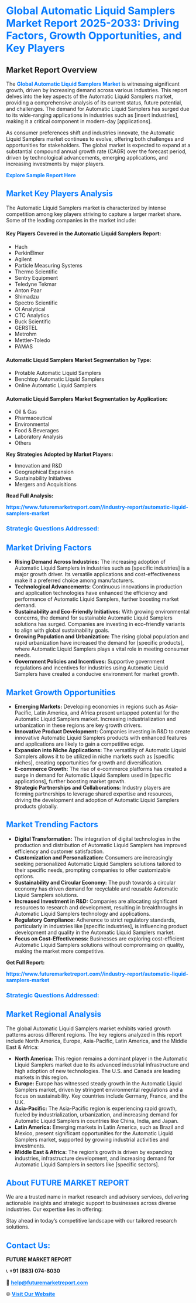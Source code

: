 <h1 style="color: #007BFF;">Global Automatic Liquid Samplers Market Report 2025-2033: Driving Factors, Growth Opportunities, and Key Players</h1>

<section id="overview">
<h2>Market Report Overview</h2>
<p>The <a href="https://www.futuremarketreport.com//industry-report/automatic-liquid-samplers-market" style="color: #007BFF; text-decoration: none;"><strong>Global Automatic Liquid Samplers Market</strong></a> is witnessing significant growth, driven by increasing demand across various industries. This report delves into the key aspects of the Automatic Liquid Samplers market, providing a comprehensive analysis of its current status, future potential, and challenges. The demand for Automatic Liquid Samplers has surged due to its wide-ranging applications in industries such as [insert industries], making it a critical component in modern-day [applications].</p>
<p>As consumer preferences shift and industries innovate, the Automatic Liquid Samplers market continues to evolve, offering both challenges and opportunities for stakeholders. The global market is expected to expand at a substantial compound annual growth rate (CAGR) over the forecast period, driven by technological advancements, emerging applications, and increasing investments by major players.</p>
</section>

<section id="overview">
<p><a href="https://www.futuremarketreport.com//request-sample/reportId=90132" style="color: #007BFF; text-decoration: none;"><strong>Explore Sample Report Here</strong></a></p>
</section>

<section id="key-players">
<h2 style="color: #007BFF;">Market Key Players Analysis</h2>
<p>The Automatic Liquid Samplers market is characterized by intense competition among key players striving to capture a larger market share. Some of the leading companies in the market include:</p>
<h4>Key Players Covered in the Automatic Liquid Samplers Report:</h4>
<ul><li>Hach</li><li>PerkinElmer</li><li>Agilent</li><li>Particle Measuring Systems</li><li>Thermo Scientific</li><li>Sentry Equipment</li><li>Teledyne Tekmar</li><li>Anton Paar</li><li>Shimadzu</li><li>Spectro Scientific</li><li>OI Analytical</li><li>CTC Analytics</li><li>Buck Scientific</li><li>GERSTEL</li><li>Metrohm</li><li>Mettler-Toledo</li><li>PAMAS</li></ul>
<h4>Automatic Liquid Samplers Market Segmentation by Type:</h4>
<ul><li>Protable Automatic Liquid Samplers</li><li>Benchtop Automatic Liquid Samplers</li><li>Online Automatic Liquid Samplers</li></ul>

<h4>Automatic Liquid Samplers Market Segmentation by Application:</h4>
<ul><li>Oil &amp; Gas</li><li>Pharmaceutical</li><li>Environmental</li><li>Food &amp; Beverages</li><li>Laboratory Analysis</li><li>Others</li></ul>
<p><strong>Key Strategies Adopted by Market Players:</strong></p>
<ul>
<li>Innovation and R&D</li>
<li>Geographical Expansion</li>
<li>Sustainability Initiatives</li>
<li>Mergers and Acquisitions</li>
</ul>
</section>

<section>
<p><strong>Read Full Analysis: </strong></p><a href="https://www.futuremarketreport.com//industry-report/automatic-liquid-samplers-market" style="color: #007BFF; text-decoration: none;"><strong>https://www.futuremarketreport.com//industry-report/automatic-liquid-samplers-market</strong></a>
<h3 style="color: #007BFF;">Strategic Questions Addressed:</h3>
</section>

<section id="driving-factors">
<h2 style="color: #007BFF;">Market Driving Factors</h2>
<ul>
<li><strong>Rising Demand Across Industries:</strong> The increasing adoption of Automatic Liquid Samplers in industries such as [specific industries] is a major growth driver. Its versatile applications and cost-effectiveness make it a preferred choice among manufacturers.</li>
<li><strong>Technological Advancements:</strong> Continuous innovations in production and application technologies have enhanced the efficiency and performance of Automatic Liquid Samplers, further boosting market demand.</li>
<li><strong>Sustainability and Eco-Friendly Initiatives:</strong> With growing environmental concerns, the demand for sustainable Automatic Liquid Samplers solutions has surged. Companies are investing in eco-friendly variants to align with global sustainability goals.</li>
<li><strong>Growing Population and Urbanization:</strong> The rising global population and rapid urbanization have increased the demand for [specific products], where Automatic Liquid Samplers plays a vital role in meeting consumer needs.</li>
<li><strong>Government Policies and Incentives:</strong> Supportive government regulations and incentives for industries using Automatic Liquid Samplers have created a conducive environment for market growth.</li>
</ul>
</section>

<section id="growth-opportunities">
<h2 style="color: #007BFF;">Market Growth Opportunities</h2>
<ul>
<li><strong>Emerging Markets:</strong> Developing economies in regions such as Asia-Pacific, Latin America, and Africa present untapped potential for the Automatic Liquid Samplers market. Increasing industrialization and urbanization in these regions are key growth drivers.</li>
<li><strong>Innovative Product Development:</strong> Companies investing in R&D to create innovative Automatic Liquid Samplers products with enhanced features and applications are likely to gain a competitive edge.</li>
<li><strong>Expansion into Niche Applications:</strong> The versatility of Automatic Liquid Samplers allows it to be utilized in niche markets such as [specific niches], creating opportunities for growth and diversification.</li>
<li><strong>E-commerce Growth:</strong> The rise of e-commerce platforms has created a surge in demand for Automatic Liquid Samplers used in [specific applications], further boosting market growth.</li>
<li><strong>Strategic Partnerships and Collaborations:</strong> Industry players are forming partnerships to leverage shared expertise and resources, driving the development and adoption of Automatic Liquid Samplers products globally.</li>
</ul>
</section>

<section id="trending-factors">
<h2 style="color: #007BFF;">Market Trending Factors</h2>
<ul>
<li><strong>Digital Transformation:</strong> The integration of digital technologies in the production and distribution of Automatic Liquid Samplers has improved efficiency and customer satisfaction.</li>
<li><strong>Customization and Personalization:</strong> Consumers are increasingly seeking personalized Automatic Liquid Samplers solutions tailored to their specific needs, prompting companies to offer customizable options.</li>
<li><strong>Sustainability and Circular Economy:</strong> The push towards a circular economy has driven demand for recyclable and reusable Automatic Liquid Samplers solutions.</li>
<li><strong>Increased Investment in R&D:</strong> Companies are allocating significant resources to research and development, resulting in breakthroughs in Automatic Liquid Samplers technology and applications.</li>
<li><strong>Regulatory Compliance:</strong> Adherence to strict regulatory standards, particularly in industries like [specific industries], is influencing product development and quality in the Automatic Liquid Samplers market.</li>
<li><strong>Focus on Cost-Effectiveness:</strong> Businesses are exploring cost-efficient Automatic Liquid Samplers solutions without compromising on quality, making the market more competitive.</li>
</ul>
</section>

<section>
<p><strong>Get Full Report: </strong></p><a href="https://www.futuremarketreport.com//industry-report/automatic-liquid-samplers-market" style="color: #007BFF; text-decoration: none;"><strong>https://www.futuremarketreport.com//industry-report/automatic-liquid-samplers-market</strong></a>
<h3 style="color: #007BFF;">Strategic Questions Addressed:</h3>
</section>


<section id="regional-analysis">
<h2 style="color: #007BFF;">Market Regional Analysis</h2>
<p>The global Automatic Liquid Samplers market exhibits varied growth patterns across different regions. The key regions analyzed in this report include North America, Europe, Asia-Pacific, Latin America, and the Middle East & Africa:</p>
<ul>
<li><strong>North America:</strong> This region remains a dominant player in the Automatic Liquid Samplers market due to its advanced industrial infrastructure and high adoption of new technologies. The U.S. and Canada are leading markets in this region.</li>
<li><strong>Europe:</strong> Europe has witnessed steady growth in the Automatic Liquid Samplers market, driven by stringent environmental regulations and a focus on sustainability. Key countries include Germany, France, and the U.K.</li>
<li><strong>Asia-Pacific:</strong> The Asia-Pacific region is experiencing rapid growth, fueled by industrialization, urbanization, and increasing demand for Automatic Liquid Samplers in countries like China, India, and Japan.</li>
<li><strong>Latin America:</strong> Emerging markets in Latin America, such as Brazil and Mexico, present significant opportunities for the Automatic Liquid Samplers market, supported by growing industrial activities and investments.</li>
<li><strong>Middle East & Africa:</strong> The region’s growth is driven by expanding industries, infrastructure development, and increasing demand for Automatic Liquid Samplers in sectors like [specific sectors].</li>
</ul>
</section>

<footer>
<h2 style="color: #007BFF;">About FUTURE MARKET REPORT</h2>
<p>We are a trusted name in market research and advisory services, delivering actionable insights and strategic support to businesses across diverse industries. Our expertise lies in offering:</p>

<p>Stay ahead in today’s competitive landscape with our tailored research solutions.</p>

<h2 style="color: #007BFF;">Contact Us:</h2>
<p><strong>FUTURE MARKET REPORT</strong></p>
<p>📞 <strong>+91 (883) 074-8030</strong></p>
<p>📧 <strong><a href="mailto:help@futuremarketreport.com" style="color: #007BFF;">help@futuremarketreport.com</a></strong></p>
<p>🌐 <strong><a href="https://www.futuremarketreport.com/" style="color: #007BFF;">Visit Our Website</a></strong></p>
</footer>